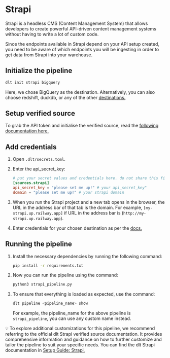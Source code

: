 # Strapi

Strapi is a headless CMS (Content Management System) that allows developers to create powerful API-driven content management systems without having to write a lot of custom code.

Since the endpoints available in Strapi depend on your API setup created, you need to be aware of which endpoints you will be ingesting in order to get data from Strapi into your warehouse.

## Initialize the pipeline
```bash
dlt init strapi bigquery
```

Here, we chose BigQuery as the destination. Alternatively, you can also choose redshift, duckdb, or any of the other [destinations.](https://dlthub.com/docs/dlt-ecosystem/destinations/)

## Setup verified source

To grab the API token and initialise the verified source, read the [following documentation here.](https://dlthub.com/docs/dlt-ecosystem/verified-sources/strapi)

## Add credentials
1. Open `.dlt/secrets.toml`.
2. Enter the api_secret_key:
    ```toml
    # put your secret values and credentials here. do not share this file and do not upload it to github.
    [sources.strapi]
    api_secret_key = "please set me up!" # your api_secret_key" 
    domain = "please set me up!" # your strapi domain
    ```
    
3. When you run the Strapi project and a new tab opens in the browser, the URL in the address bar of that tab is the domain. For example, `[my-strapi.up.railway.app]` if URL in the address bar is (`http://my-strapi.up.railway.app`).
4. Enter credentials for your chosen destination as per the [docs.](https://dlthub.com/docs/dlt-ecosystem/destinations/)

## Running the pipeline

1. Install the necessary dependencies by running the following command:
    ```bash
    pip install -r requirements.txt
    ```
    
2. Now you can run the pipeline using the command:
    ```bash
    python3 strapi_pipeline.py
    ```
    
3. To ensure that everything is loaded as expected, use the command:
    ```bash
    dlt pipeline <pipeline_name> show
    ```
    
    For example, the pipeline_name for the above pipeline is `strapi_pipeline`, you can use any custom name instead.
    


💡 To explore additional customizations for this pipeline, we recommend referring to the official dlt Strapi verified source documentation. It provides comprehensive information and guidance on how to further customize and tailor the pipeline to suit your specific needs. You can find the dlt Strapi documentation in [Setup Guide: Strapi.](https://dlthub.com/docs/dlt-ecosystem/verified-sources/strapi)
